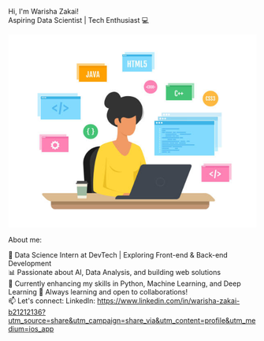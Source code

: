 Hi, I'm Warisha Zakai!  
Aspiring Data Scientist | Tech Enthusiast 💻


![My Profile Picture](image.jpg)


About me:
                                                          
🌟 Data Science Intern at DevTech | Exploring Front-end & Back-end Development  
📊 Passionate about AI, Data Analysis, and building web solutions  
🚀 Currently enhancing my skills in Python, Machine Learning, and Deep Learning
🌱 Always learning and open to collaborations!  
📫 Let's connect: 
    LinkedIn: https://www.linkedin.com/in/warisha-zakai-b21212136?utm_source=share&utm_campaign=share_via&utm_content=profile&utm_medium=ios_app
    
                                                          
